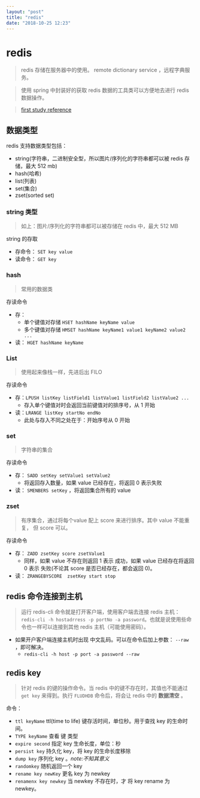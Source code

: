 ```yaml
---
layout: "post"
title: "redis"
date: "2018-10-25 12:23"
---
```


# redis

> redis 存储在服务器中的使用。 remote dictionary service ，远程字典服务。

> 使用 spring 中封装好的获取 redis 数据的工具类可以方便地去进行 redis 数据操作。

> [first study reference](http://www.runoob.com/redis/redis-data-types.html)


## 数据类型

redis 支持数据类型包括：
- string(字符串，二进制安全型，所以图片/序列化的字符串都可以被 redis 存储，最大 512 mb)
- hash(哈希)
- list(列表)
- set(集合)
- zset(sorted set)

### string 类型

> 如上：图片/序列化的字符串都可以被存储在 redis 中，最大 512 MB

string 的存取

- 存命令： `SET key value`
- 读命令： `GET key`

### hash

> 常用的数据类

存读命令
- 存：
    - 单个键值对存储 `HSET hashName keyName value`
    - 多个键值对存储 `HMSET hashName keyName1 value1 keyName2 value2 ...`
- 读： `HGET hashName keyName`

### List

> 使用起来像栈一样，先进后出 FILO

存读命令
- 存：`LPUSH listKey listField1 listValue1 listField2 listValue2 ...`
    - 存入单个键值对时会返回当前键值对的排序号，从 1 开始
- 读：`LRANGE listKey startNo endNo`
    - 此处与存入不同之处在于：开始序号从 0 开始

### set

> 字符串的集合

存读命令
- 存： `SADD setKey setValue1 setValue2`
    - 将返回存入数量，如果 value 已经存在，将返回 0 表示失败
- 读： `SMENBERS setKey` ，将返回集合所有的 value

### zset

> 有序集合，通过将每个value 配上 score 来进行排序。其中 value 不能重复， 但 score 可以。

存读命令
- 存： `ZADD zsetKey score zsetValue1`
    - 同样，如果 value 不存在则返回 1 表示 成功，如果 value 已经存在将返回 0 表示 失败(不论其 score 是否已经存在，都会返回 0)。
- 读： `ZRANGEBYSCORE  zsetKey start stop`


## redis 命令连接到主机

> 运行 redis-cli 命令就是打开客户端，使用客户端去连接 redis 主机： `redis-cli -h hostadrress -p portNo -a password`。也就是说使用些命令也一样可以连接到其他 redis 主机（可能使用密码）。

- 如果开户客户端连接主机时出现 中文乱码。可以在命令后加上参数： `--raw` ，即可解决。
    - `redis-cli -h host -p port -a password --raw`

## redis key

> 针对 redis 的键的操作命令。当 redis 中的键不存在时，其值也不能通过 `get key` 来得到。执行 `FLUDHDB` 命令后，将会让 redis 中的 **数据清空** 。

命令：
- `ttl keyName` ttl(time to life) 键存活时间，单位秒。用于查找 key 的生命时间。
- `TYPE keyName` 查看 键 类型
- `expire second` 指定 key 生命长度，单位：秒
- `persist key` 持久化 key，将 key 的生命长度移除
- `dump key` 序列化 key 。_note:不知其意义_
- `randomkey` 随机返回一个 key
- `rename key newKey` 更名 key 为 newkey
- `renamenx key newkey` 当 newkey 不存在时，才 将 key rename 为 newkey。
